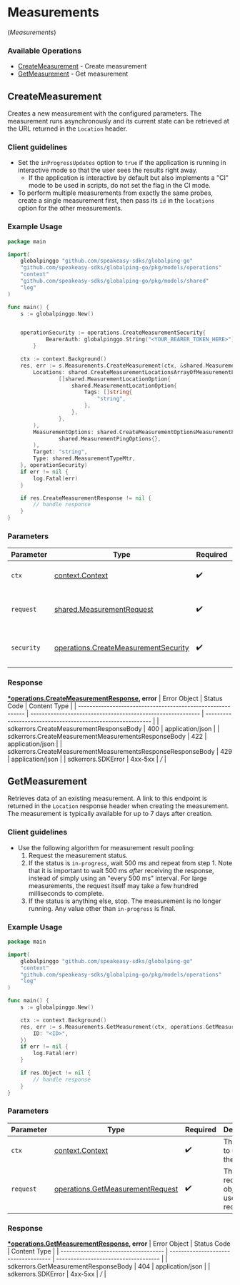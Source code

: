 # Measurements
(*Measurements*)

### Available Operations

* [CreateMeasurement](#createmeasurement) - Create measurement
* [GetMeasurement](#getmeasurement) - Get measurement

## CreateMeasurement

Creates a new measurement with the configured parameters.
The measurement runs asynchronously and its current state can be retrieved
at the URL returned in the `Location` header.

### Client guidelines

- Set the `inProgressUpdates` option to `true` if the application is running in interactive mode so that the user sees the results right away.
  - If the application is interactive by default but also implements a "CI" mode to be used in scripts, do not set the flag in the CI mode.
- To perform multiple measurements from exactly the same probes, create a single measurement first, then pass its `id` in the `locations` option for the other measurements.


### Example Usage

```go
package main

import(
	globalpinggo "github.com/speakeasy-sdks/globalping-go"
	"github.com/speakeasy-sdks/globalping-go/pkg/models/operations"
	"context"
	"github.com/speakeasy-sdks/globalping-go/pkg/models/shared"
	"log"
)

func main() {
    s := globalpinggo.New()


    operationSecurity := operations.CreateMeasurementSecurity{
            BearerAuth: globalpinggo.String("<YOUR_BEARER_TOKEN_HERE>"),
        }

    ctx := context.Background()
    res, err := s.Measurements.CreateMeasurement(ctx, &shared.MeasurementRequest{
        Locations: shared.CreateMeasurementLocationsArrayOfMeasurementLocationOption(
                []shared.MeasurementLocationOption{
                    shared.MeasurementLocationOption{
                        Tags: []string{
                            "string",
                        },
                    },
                },
        ),
        MeasurementOptions: shared.CreateMeasurementOptionsMeasurementPingOptions(
                shared.MeasurementPingOptions{},
        ),
        Target: "string",
        Type: shared.MeasurementTypeMtr,
    }, operationSecurity)
    if err != nil {
        log.Fatal(err)
    }

    if res.CreateMeasurementResponse != nil {
        // handle response
    }
}
```

### Parameters

| Parameter                                                                                        | Type                                                                                             | Required                                                                                         | Description                                                                                      |
| ------------------------------------------------------------------------------------------------ | ------------------------------------------------------------------------------------------------ | ------------------------------------------------------------------------------------------------ | ------------------------------------------------------------------------------------------------ |
| `ctx`                                                                                            | [context.Context](https://pkg.go.dev/context#Context)                                            | :heavy_check_mark:                                                                               | The context to use for the request.                                                              |
| `request`                                                                                        | [shared.MeasurementRequest](../../pkg/models/shared/measurementrequest.md)                       | :heavy_check_mark:                                                                               | The request object to use for the request.                                                       |
| `security`                                                                                       | [operations.CreateMeasurementSecurity](../../pkg/models/operations/createmeasurementsecurity.md) | :heavy_check_mark:                                                                               | The security requirements to use for the request.                                                |


### Response

**[*operations.CreateMeasurementResponse](../../pkg/models/operations/createmeasurementresponse.md), error**
| Error Object                                                | Status Code                                                 | Content Type                                                |
| ----------------------------------------------------------- | ----------------------------------------------------------- | ----------------------------------------------------------- |
| sdkerrors.CreateMeasurementResponseBody                     | 400                                                         | application/json                                            |
| sdkerrors.CreateMeasurementMeasurementsResponseBody         | 422                                                         | application/json                                            |
| sdkerrors.CreateMeasurementMeasurementsResponseResponseBody | 429                                                         | application/json                                            |
| sdkerrors.SDKError                                          | 4xx-5xx                                                     | */*                                                         |

## GetMeasurement

Retrieves data of an existing measurement.
A link to this endpoint is returned in the `Location` response header when creating the measurement.
The measurement is typically available for up to 7 days after creation.

### Client guidelines

- Use the following algorithm for measurement result pooling:
  1. Request the measurement status.
  2. If the status is `in-progress`, wait 500 ms and repeat from step 1. Note that it is important to wait 500 ms *after* receiving the response, instead of simply using an "every 500 ms" interval. For large measurements, the request itself may take a few hundred milliseconds to complete.
  3. If the status is anything else, stop. The measurement is no longer running. Any value other than `in-progress` is final.


### Example Usage

```go
package main

import(
	globalpinggo "github.com/speakeasy-sdks/globalping-go"
	"context"
	"github.com/speakeasy-sdks/globalping-go/pkg/models/operations"
	"log"
)

func main() {
    s := globalpinggo.New()

    ctx := context.Background()
    res, err := s.Measurements.GetMeasurement(ctx, operations.GetMeasurementRequest{
        ID: "<ID>",
    })
    if err != nil {
        log.Fatal(err)
    }

    if res.Object != nil {
        // handle response
    }
}
```

### Parameters

| Parameter                                                                                | Type                                                                                     | Required                                                                                 | Description                                                                              |
| ---------------------------------------------------------------------------------------- | ---------------------------------------------------------------------------------------- | ---------------------------------------------------------------------------------------- | ---------------------------------------------------------------------------------------- |
| `ctx`                                                                                    | [context.Context](https://pkg.go.dev/context#Context)                                    | :heavy_check_mark:                                                                       | The context to use for the request.                                                      |
| `request`                                                                                | [operations.GetMeasurementRequest](../../pkg/models/operations/getmeasurementrequest.md) | :heavy_check_mark:                                                                       | The request object to use for the request.                                               |


### Response

**[*operations.GetMeasurementResponse](../../pkg/models/operations/getmeasurementresponse.md), error**
| Error Object                         | Status Code                          | Content Type                         |
| ------------------------------------ | ------------------------------------ | ------------------------------------ |
| sdkerrors.GetMeasurementResponseBody | 404                                  | application/json                     |
| sdkerrors.SDKError                   | 4xx-5xx                              | */*                                  |
